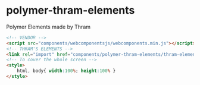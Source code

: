 polymer-thram-elements
======================

Polymer Elements made by Thram

```html
<!-- VENDOR -->
<script src="components/webcomponentsjs/webcomponents.min.js"></script>
<!-- THRAM'S ELEMENTS -->
<link rel="import" href="components/polymer-thram-elements/thram-elements.html">
<!-- To cover the whole screen -->
<style>
    html, body{ width:100%; height:100% }
</style>
```